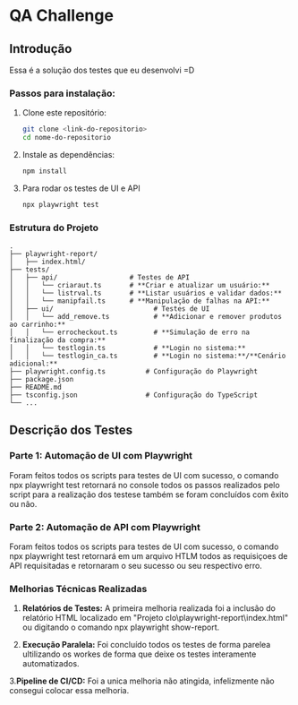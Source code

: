# QA Challenge

## Introdução
Essa é a solução dos testes que eu desenvolvi =D

### Passos para instalação:

1. Clone este repositório:

   ```bash
   git clone <link-do-repositorio>
   cd nome-do-repositorio
   ```

2. Instale as dependências:

   ```bash
   npm install
   ```

3. Para rodar os testes de UI e API 

   ```bash
   npx playwright test
   ```

### Estrutura do Projeto

```plaintext
.
├── playwright-report/
│   ├── index.html/
├── tests/
│   ├── api/                  # Testes de API 
│   │   └── criaraut.ts       # **Criar e atualizar um usuário:**
│   │   └── listrval.ts       # **Listar usuários e validar dados:**
│   │   └── manipfail.ts      # **Manipulação de falhas na API:**
│   ├── ui/                         # Testes de UI
│   │   └── add_remove.ts           # **Adicionar e remover produtos ao carrinho:**
│   │   └── errocheckout.ts         # **Simulação de erro na finalização da compra:**
│   │   └── testlogin.ts            # **Login no sistema:**
│   │   └── testlogin_ca.ts         # **Login no sistema:**/**Cenário adicional:**
├── playwright.config.ts          # Configuração do Playwright
├── package.json
├── README.md
├── tsconfig.json                 # Configuração do TypeScript
└── ...
```

## Descrição dos Testes

### Parte 1: Automação de UI com Playwright

Foram feitos todos os scripts para testes de UI com sucesso, o comando npx playwright test retornará no console todos os passos realizados pelo script para a realização dos testese também se foram concluídos com êxito ou não.

### Parte 2: Automação de API com Playwright

Foram feitos todos os scripts para testes de UI com sucesso, o comando npx playwright test retornará em um arquivo HTLM todos as requisiçoes de API requisitadas e retornaram o seu sucesso ou seu respectivo erro.

### Melhorias Técnicas Realizadas

1. **Relatórios de Testes:**
   A primeira melhoria realizada foi a inclusão do relatório HTML localizado em "Projeto clo\playwright-report\index.html" ou digitando o comando npx playwright show-report.

2. **Execução Paralela:**
   Foi concluído todos os testes de forma parelea ultilizando os workes de forma que deixe os testes interamente automatizados.
 
3.**Pipeline de CI/CD:**
   Foi a unica melhoria não atingida, infelizmente não consegui colocar essa melhoria.
